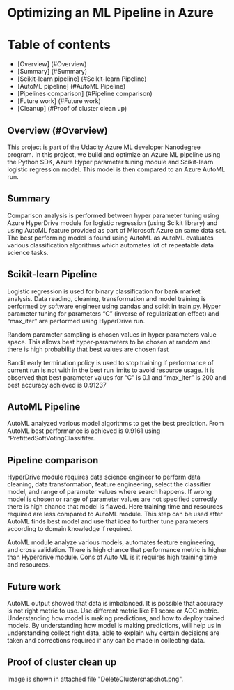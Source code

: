# Optimizing an ML Pipeline in Azure

Table of contents
=================

<!--ts-->
  * [Overview] (#Overview)
  * [Summary] (#Summary)
  * [Scikit-learn pipeline] (#Scikit-learn Pipeline)
  * [AutoML pipeline] (#AutoML Pipeline)
  * [Pipelines comparison] (#Pipeline comparison)
  * [Future work] (#Future work)
  * [Cleanup] (#Proof of cluster clean up)
<!--te-->

## Overview (#Overview)
This project is part of the Udacity Azure ML developer Nanodegree program. In this project, we build and optimize an Azure ML pipeline using the Python SDK, Azure Hyper parameter tuning module and Scikit-learn logistic regression model. This model is then compared to an Azure AutoML run.

## Summary
Comparison analysis is performed between hyper parameter tuning using Azure HyperDrive module for logistic regression (using Scikit library) and using AutoML feature provided as part of Microsoft Azure on same data set.
The best performing model is found using AutoML as AutoML evaluates various classification algorithms which automates lot of repeatable data science tasks.


## Scikit-learn Pipeline
Logistic regression is used for binary classification for bank market analysis. Data reading, cleaning, transformation and model training is performed by software engineer using pandas and scikit in train.py. Hyper parameter tuning for parameters “C” (inverse of regularization effect) and “max_iter” are performed using HyperDrive run.

Random parameter sampling is chosen values in hyper parameters value space. This allows best hyper-parameters to be chosen at random and there is high probability that best values are chosen fast

Bandit early termination policy is used to stop training if performance of current run is not with in the best run limits to avoid resource usage. It is observed that best parameter values for “C” is 0.1 and “max_iter” is 200 and best accuracy achieved is 0.91237

## AutoML Pipeline
AutoML analyzed various model algorithms to get the best prediction.  From AutoML best performance is achieved is 0.9161 using “PrefittedSoftVotingClassififer.

## Pipeline comparison
HyperDrive module requires data science engineer to perform data cleaning, data transformation, feature engineering, select the classifier model, and range of parameter values where search happens. If wrong model is chosen or range of parameter values are not specified correctly there is high chance that model is flawed. Here training time and resources required are less compared to AutoML module. This step can be used after AutoML finds best model and use that idea to further tune parameters according to domain knowledge if required.

AutoML module analyze various models, automates feature engineering, and cross validation. There is high chance that performance metric is higher than Hyperdrive module. Cons of Auto ML is it requires high training time and resources.

## Future work
AutoML output showed that data is imbalanced. It is possible that accuracy is not right metric to use. Use different metric like F1 score or AOC metric. Understanding how model is making predictions, and how to deploy trained models. By understanding how model is making predictions, will help us in understanding collect right data, able to explain why certain decisions are taken and corrections required if any can be made in collecting data.

## Proof of cluster clean up
Image is shown in attached file "DeleteClustersnapshot.png".

